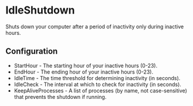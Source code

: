﻿# IdleShutdown
Shuts down your computer after a period of inactivity only during inactive hours.
## Configuration
* StartHour - The starting hour of your inactive hours (0-23).
* EndHour - The ending hour of your inactive hours (0-23).
* IdleTime - The time threshold for determining inactivity (in seconds).
* IdleCheck - The interval at which to check for inactivity (in seconds).
* KeepAliveProcesses - A list of processes (by name, not case-sensitive) that prevents the shutdown if running.
